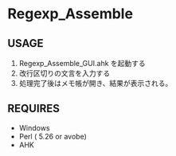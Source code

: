 # Regexp_Assemble 

## USAGE
1. Regexp_Assemble_GUI.ahk を起動する
2. 改行区切りの文言を入力する
3. 処理完了後はメモ帳が開き、結果が表示される。

## REQUIRES
- Windows
- Perl ( 5.26 or avobe)
- AHK
